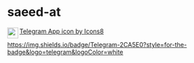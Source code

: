 <h1> saeed-at </h1>

<!----[![Hits](https://hits.seeyoufarm.com/api/count/incr/badge.svg?url=https%3A%2F%2Fgithub.com%2Fsaeed-at&count_bg=%2379C83D&title_bg=%23555555&icon=addthis.svg&icon_color=%23E5BABA&title=hits&edge_flat=false)](https://hits.seeyoufarm.com)
[![Gmail](https://img.shields.io/badge/-Gmail-c14438?style=flat&logo=Gmail&logoColor=white)](mailto:saeed.alijani@gmail.com)
[![Chat on Telegram][https://img.shields.io/badge/Telegram-2CA5E0?style=for-the-badge&logo=telegram&logoColor=white][t.me/saeed0047]--->

<!---<img width="30%"  src="https://github-readme-streak-stats.herokuapp.com?user=saeed-at&theme=dark&hide_border=true&date_format=M%20j%5B%2C%20Y%5D" alt="saeed-at" />
</div>--->



<div id="badges">
  <a 
![Telegram](https://img.shields.io/badge/Telegram-2CA5E0?style=flat-square&logo=telegram&logoColor=white)(https://t.me/saeed0047)

  </a>
  <a 
href="https://t.me/saeed0047" target="blank"><img align="left" src="https://upload.wikimedia.org/wikipedia/commons/9/9b/Telegram_Logo.webp" height="25" width="25"/>
  </a>
</div>
<a href="https://icons8.com/icon/63306/telegram-app">Telegram App icon by Icons8</a>


https://img.shields.io/badge/Telegram-2CA5E0?style=for-the-badge&logo=telegram&logoColor=white
